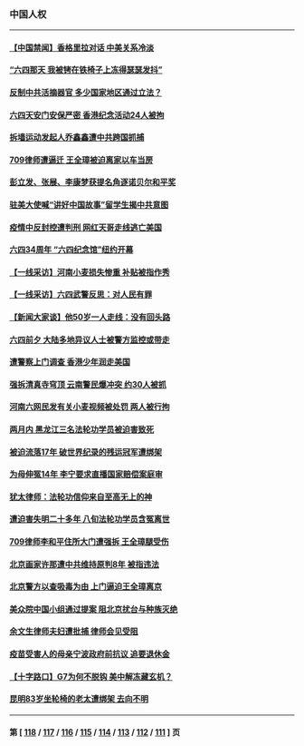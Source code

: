 ### 中国人权
---
#### [【中国禁闻】香格里拉对话 中美关系冷淡](../../pages/ncid278/n14010311.md) 
#### [“六四那天 我被铐在铁椅子上冻得瑟瑟发抖”](../../pages/ncid278/n14009981.md) 
#### [反制中共活摘器官 多少国家地区通过立法？](../../pages/ncid278/n14009863.md) 
#### [六四天安门安保严密 香港纪念活动24人被拘](../../pages/ncid278/n14009800.md) 
#### [拆墙运动发起人乔鑫鑫遭中共跨国抓捕](../../pages/ncid278/n14009411.md) 
#### [709律师遭逼迁 王全璋被迫离家以车当房](../../pages/ncid278/n14009309.md) 
#### [彭立发、张展、李康梦获提名角逐诺贝尔和平奖](../../pages/ncid278/n14009215.md) 
#### [驻美大使喊“讲好中国故事”留学生揭中共意图](../../pages/ncid278/n14009303.md) 
#### [疫情中反封控遭判刑 网红天哥走线逃亡美国](../../pages/ncid278/n14007927.md) 
#### [六四34周年 “六四纪念馆”纽约开幕](../../pages/ncid278/n14009057.md) 
#### [【一线采访】河南小麦损失惨重 补贴被指作秀](../../pages/ncid278/n14008833.md) 
#### [【一线采访】六四武警反思：对人民有罪](../../pages/ncid278/n14008993.md) 
#### [【新闻大家谈】他50岁一人走线：没有回头路](../../pages/ncid278/n14008870.md) 
#### [六四前夕 大陆多地异议人士被警方监控或带走](../../pages/ncid278/n14008691.md) 
#### [遭警察上门调查 香港少年润走美国](../../pages/ncid278/n14008372.md) 
#### [强拆清真寺穹顶 云南警民爆冲突 约30人被抓](../../pages/ncid278/n14008044.md) 
#### [河南六网民发有关小麦视频被处罚 两人被行拘](../../pages/ncid278/n14007777.md) 
#### [两月内 黑龙江三名法轮功学员被迫害致死](../../pages/ncid278/n14006552.md) 
#### [被迫流落17年 破世界纪录的残运冠军遭绑架](../../pages/ncid278/n14006004.md) 
#### [为母伸冤14年 李宁要求直播国家赔偿案庭审](../../pages/ncid278/n14004992.md) 
#### [犹太律师：法轮功信仰来自至高无上的神](../../pages/ncid278/n14005864.md) 
#### [遭迫害失明二十多年 八旬法轮功学员含冤离世](../../pages/ncid278/n14005431.md) 
#### [709律师李和平住所大门遭强拆 王全璋腿受伤](../../pages/ncid278/n14005785.md) 
#### [北京画家许那遭中共维持原判8年 被指违法](../../pages/ncid278/n14004182.md) 
#### [北京警方以查吸毒为由 上门逼迫王全璋离京](../../pages/ncid278/n14003750.md) 
#### [美众院中国小组通过提案 阻北京扰台与种族灭绝](../../pages/ncid278/n14003358.md) 
#### [余文生律师夫妇遭批捕 律师会见受阻](../../pages/ncid278/n14002366.md) 
#### [疫苗受害人的母亲宁波政府前抗议 追要退休金](../../pages/ncid278/n13995724.md) 
#### [【十字路口】G7为何不脱钩 美中解冻藏玄机？](../../pages/ncid278/n14002513.md) 
#### [昆明83岁坐轮椅的老太遭绑架 去向不明](../../pages/ncid278/n14000874.md) 

---
#### 第 [ [118](./118.md) / [117](./117.md) / [116](./116.md) / [115](./115.md) / [114](./114.md) / [113](./113.md) / [112](./112.md) / [111](./111.md) ] 页
